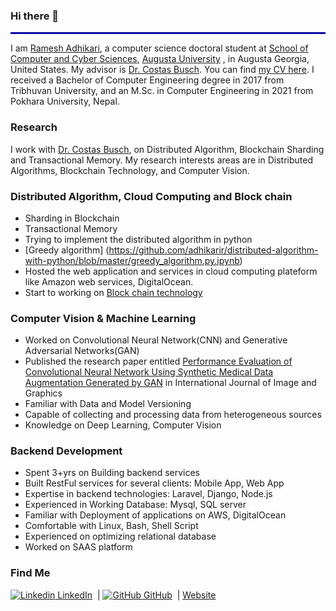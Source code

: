 ### Hi there 👋
<hr style="border:1px solid blue"> </hr>

<!--
**adhikarir/adhikarir** is a ✨ _special_ ✨ repository because its `README.md` (this file) appears on your GitHub profile.

Here are some ideas to get you started:

 - 🔭 I’m currently working on Sanima Bank as a software Engineer
- 🌱 I’m currently learning ...
- 👯 I’m looking to collaborate on ...
- 🤔 I’m looking for help with ...
- 💬 Ask me about ...
- 📫 How to reach me: ...
- 😄 Pronouns: ...
- ⚡ Fun fact: ...
-->
I am [Ramesh Adhikari](https://ramesh-adhikari.github.io/), a computer science doctoral student at [School of Computer and Cyber Sciences](https://www.augusta.edu/ccs/), [Augusta University](https://www.augusta.edu/) , in Augusta Georgia, United States. My advisor is [Dr. Costas Busch](https://scholar.google.com/citations?user=VxzBbI0AAAAJ&hl=en). You can find [my CV here](https://ramesh-adhikari.github.io/assets/documents/Ramesh_Adhikari_CV.pdf). I received a Bachelor of Computer Engineering degree in 2017 from Tribhuvan University, and an M.Sc. in Computer Engineering in 2021 from Pokhara University, Nepal.

### Research
I work with [Dr. Costas Busch](https://scholar.google.com/citations?user=VxzBbI0AAAAJ&hl=en), on Distributed Algorithm, Blockchain Sharding and Transactional Memory. My research interests areas are in Distributed Algorithms, Blockchain Technology, and Computer Vision.

### Distributed Algorithm, Cloud Computing and Block chain
* Sharding in Blockchain
* Transactional Memory
* Trying to implement the distributed algorithm in python 
* [Greedy algorithm] (https://github.com/adhikarir/distributed-algorithm-with-python/blob/master/greedy_algorithm.py.ipynb)
* Hosted the web application and services in cloud computing plateform like Amazon web services, DigitalOcean.
* Start to working on [Block chain technology](https://github.com/adhikarir/E-voting-system-using-blockchain-and-python) 

### Computer Vision & Machine Learning
* Worked on Convolutional Neural Network(CNN) and Generative Adversarial Networks(GAN)
* Published the research paper entitled [Performance Evaluation of Convolutional Neural Network Using Synthetic Medical Data Augmentation Generated by GAN](https://www.worldscientific.com/doi/abs/10.1142/S021946782350002X) in International Journal of Image and Graphics
* Familiar with Data and Model Versioning
* Capable of collecting and processing data from heterogeneous sources
* Knowledge on Deep Learning, Computer Vision

### Backend Development
* Spent 3+yrs on Building backend services
* Built RestFul services for several clients: Mobile App, Web App
* Expertise in backend technologies: Laravel, Django, Node.js
* Experienced in Working Database: Mysql, SQL server
* Familiar with Deployment of applications on AWS, DigitalOcean
* Comfortable with Linux, Bash, Shell Script
* Experienced on optimizing relational database
* Worked on SAAS platform

### Find Me
[![Linkedin](https://i.stack.imgur.com/gVE0j.png) LinkedIn](https://www.linkedin.com/in/adramesh/)
&nbsp;|
[![GitHub](https://i.stack.imgur.com/tskMh.png) GitHub](https://github.com/ramesh-adhikari)
&nbsp;|
[Website](https://ramesh-adhikari.github.io/)
